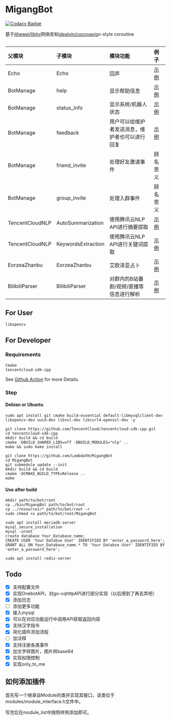 # MigangBot

[![Codacy Badge](https://app.codacy.com/project/badge/Grade/2f2ff355bd7f482badfb151c8ad76744)](https://www.codacy.com/gh/LambdaYH/MigangBot/dashboard?utm_source=github.com&amp;utm_medium=referral&amp;utm_content=LambdaYH/MigangBot&amp;utm_campaign=Badge_Grade)

基于[ithewei/libhv](https://github.com/ithewei/libhv)网络库和[idealvin/cocoyaxi](https://github.com/idealvin/cocoyaxi)go-style coroutine


## 

| 父模块 | 子模块 | 模块功能 | 例子 |
| :----- | :----- | :------- | :------- |
| Echo | Echo | 回声 | [示例](examples/echo.md) |
| BotManage | help | 显示帮助信息 | [示例](examples/botmanage_help.md) |
| BotManage | status_info | 显示系统/机器人状态 | [示例](examples/botmanage_status_info.md) |
| BotManage | feedback | 用户可以给维护者发送消息，维护者也可以进行回复 | [示例](examples/botmanage_feedback.md) |
| BotManage | friend_invite | 处理好友邀请事件 | 顾名思义 |
| BotManage | group_invite | 处理入群事件 | 顾名思义 |
| TencentCloudNLP | AutoSummarization | 使用腾讯云NLP API进行摘要提取 | [示例](examples/TencentCloudNLP.md) | 
| TencentCloudNLP | KeywordsExtraction | 使用腾讯云NLP API进行关键词提取 | [示例](examples/TencentCloudNLP.md) | 
| EorzeaZhanbu | EorzeaZhanbu | 艾欧泽亚占卜 | [示例](examples/eorzea_zhanbu.md) | 
| BilibiliParser | BilibiliParser | 对群内的B站番剧/视频/直播等信息进行解析 | [示例](examples/bilibiliparser.md) | 

## For User

    libopencv

## For Developer

### Requirements

    Cmake
    tencentcloud-sdk-cpp

See [Github Action](https://github.com/LambdaYH/MigangBot/blob/main/.github/workflows/cmake.yml) for more Details.

### Step

#### Debian or Ubuntu

    sudo apt install git cmake build-essential default-libmysqlclient-dev libopencv-dev uuid-dev libssl-dev libcurl4-openssl-dev -y

    git clone https://github.com/TencentCloud/tencentcloud-sdk-cpp.git
    cd tencentcloud-sdk-cpp
    mkdir build && cd build
    cmake -DBUILD_SHARED_LIBS=off -DBUILD_MODULES="nlp" ..
    make && sudo make install

    git clone https://github.com/LambdaYH/MigangBot
    cd MigangBot
    git submodule update --init
    mkdir build && cd build
    cmake -DCMAKE_BUILD_TYPE=Release ..
    make

#### Use after build

    mkdir path/to/bot/root
    cp ./bin/MigangBot path/to/bot/root
    cp ../resources/* path/to/bot/root -r
    sudo chmod +x path/to/bot/root/MigangBot

    sudo apt install mariadb-server
    mysql_secure_installation
    mysql -uroot
    create database Your_Database_name;
    CREATE USER 'Your Databse User' IDENTIFIED BY 'enter_a_password_here';
    GRANT ALL ON Your_Database_name.* TO 'Your Databse User' IDENTIFIED BY 'enter_a_password_here';

    sudo apt install redis-server

## Todo

-   [x] 支持配置文件
-   [x] 实现OnebotAPI，对go-cqhttpAPI进行部分实现（以后用到了再去弄吧）
-   [x] 添加日志
-   [ ] 添加更多功能
-   [x] 接入mysql
-   [x] 可以在对应功能运行中调用API获取返回内容
-   [x] 支持汉字指令
-   [x] 简化插件添加流程
-   [ ] 加注释
-   [x] 支持注册各类事件
-   [x] 加文字转图片，图片转base64
-   [x] 实现权限控制
-   [x] 实现only_to_me

## 如何添加插件

首先写一个继承自Module的类并实现其接口，该类位于modules/module_interface.h文件中。

写完后在module_list中按照样例添加即可。
